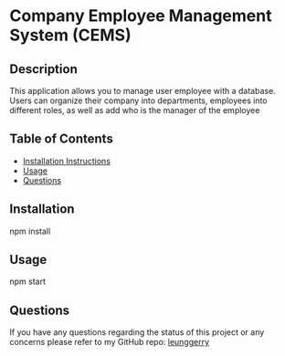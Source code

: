 # Company Employee Management System (CEMS)
  
## Description 
This application allows you to manage user employee with a database. Users can organize their company into departments, employees into different roles, as well as add who is the manager of the employee

## Table of Contents
- [Installation Instructions](#installation)
- [Usage](#usage)
- [Questions](#questions)

## Installation
npm install

## Usage
npm start

## Questions
If you have any questions regarding the status of this project or any concerns please refer to my GitHub repo:
[leunggerry](https://github.com/leunggerry)
